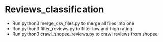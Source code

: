 # Reviews_classification

- Run python3 merge_csv_files.py to merge all files into one
- Run python3 filter_reviews.py to filter low and high rating
- Run python3 crawl_shopee_reviews.py to crawl reviews from shopee